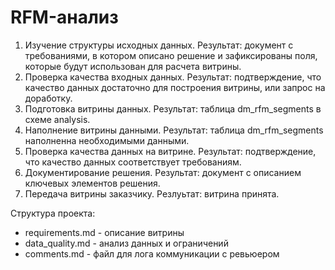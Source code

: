 # RFM-анализ
1. Изучение структуры исходных данных. Результат: документ с требованиями, в котором описано решение и зафиксированы поля, которые будут использован для расчета витрины.
2. Проверка качества входных данных. Результат: подтверждение, что качество данных достаточно для построения витрины, или запрос на доработку.
3. Подготовка витрины данных. Результат: таблица dm_rfm_segments в схеме analysis.
4. Наполнение витрины данными. Результат: таблица dm_rfm_segments наполненна необходимыми данными.
5. Проверка качества данных на витрине. Результат: подтверждение, что качество данных соответствует требованиям.
6. Документирование решения. Результат: документ с описанием ключевых элементов решения.
7. Передача витрины заказчику. Резлуьтат: витрина принята.

Структура проекта:
- requirements.md - описание витрины
- data_quality.md - анализ данных и ограничений
- comments.md - файл для лога коммуникации с ревьюером
